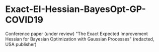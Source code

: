 # Exact-EI-Hessian-BayesOpt-GP-COVID19
Conference paper (under review) "The Exact Expected Improvement Hessian for Bayesian Optimization with Gaussian Processes" (redacted, USA publisher)
